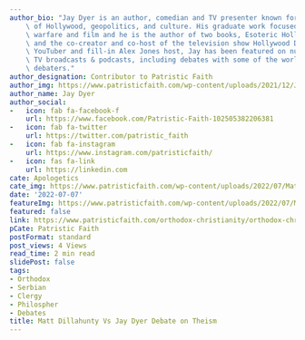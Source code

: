 ```yaml
---
author_bio: "Jay Dyer is an author, comedian and TV presenter known for his deep analysis\
    \ of Hollywood, geopolitics, and culture. His graduate work focused on psychological\
    \ warfare and film and he is the author of two books, Esoteric Hollywood 1 & 2\
    \ and the co-creator and co-host of the television show Hollywood Decoded. A popular\
    \ YouTuber and fill-in Alex Jones host, Jay has been featured on numerous radio,\
    \ TV broadcasts & podcasts, including debates with some of the world\u2019s top\
    \ debaters."
author_designation: Contributor to Patristic Faith
author_img: https://www.patristicfaith.com/wp-content/uploads/2021/12/Jay-Dyer-Headshot-150x150.webp
author_name: Jay Dyer
author_social:
-   icon: fab fa-facebook-f
    url: https://www.facebook.com/Patristic-Faith-102505382206381
-   icon: fab fa-twitter
    url: https://twitter.com/patristic_faith
-   icon: fab fa-instagram
    url: https://www.instagram.com/patristicfaith/
-   icon: fas fa-link
    url: https://linkedin.com
cate: Apologetics
cate_img: https://www.patristicfaith.com/wp-content/uploads/2022/07/Matt-Dillahunty-Vs-Jay-Dyer-Debate-on-Theism.png
date: '2022-07-07'
featureImg: https://www.patristicfaith.com/wp-content/uploads/2022/07/Matt-Dillahunty-Vs-Jay-Dyer-Debate-on-Theism.png
featured: false
link: https://www.patristicfaith.com/orthodox-christianity/orthodox-christian-apologetics/matt-dillahunty-vs-jay-dyer-debate-on-theism/
pCate: Patristic Faith
postFormat: standard
post_views: 4 Views
read_time: 2 min read
slidePost: false
tags:
- Orthodox
- Serbian
- Clergy
- Philospher
- Debates
title: Matt Dillahunty Vs Jay Dyer Debate on Theism
---
```

